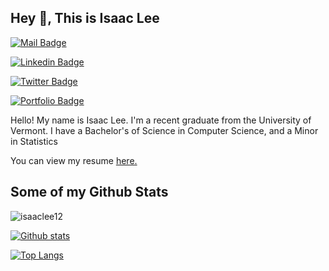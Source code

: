 ## Hey 👋, This is Isaac Lee
[![Mail Badge](https://img.shields.io/badge/-isaac.wonha.lee@outlook.com-c14438?style=flat&logo=Gmail&logoColor=white&link=mailto:isaac.wonha.lee@outlook.com)](mailto:isaac.wonha.lee@outlook.com) 

[![Linkedin Badge](https://img.shields.io/badge/-LinkedIn-blue)](https://www.linkedin.com/in/isaac-lee-621873133/)

[![Twitter Badge](https://img.shields.io/badge/-isaacwonhalee-00acee?style=flat&logo=twitter&logoColor=white&link=https://twitter.com/isaacwonhalee/)](https://www.twitter.com/isaacwonhalee/)

[![Portfolio Badge](https://img.shields.io/badge/portfolio-web-blue?style=flat&link=isaaclee.org/)](isaaclee.org/) 


<p align='left'>Hello! My name is Isaac Lee. I'm a recent graduate from the University of Vermont. I have a Bachelor's of Science in Computer Science, and a Minor in Statistics</p>

<p align='left'> You can view my resume <a href='isaaclee.org/RESUME ' target=_blank><u>here</u>.</a></p>


## Some of my Github Stats
<p align=left> <img src=https://komarev.com/ghpvc/?username=isaaclee12 alt=isaaclee12 /> </p>

[![Github stats](https://github-readme-stats.vercel.app/api?username=isaaclee12&show_icons=true&include_all_commits=true)](https://github.com/isaaclee12/github-readme-stats)

[![Top Langs](https://github-readme-stats.vercel.app/api/top-langs/?username=isaaclee12&layout=compact)](https://github.com/isaaclee12/github-readme-stats)
